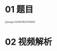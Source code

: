 # 01 题目

<img src="https://cvp.oss-cn-shanghai.aliyuncs.com/picgo/202402182211882.png" alt="image-20240218221124822" style="zoom:50%;" />



# 02 视频解析

